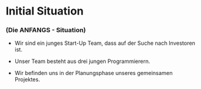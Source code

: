 # Initial Situation
### (Die ANFANGS - Situation)  

 

- Wir sind ein junges Start-Up Team, dass auf der Suche nach Investoren ist.  

 

- Unser Team besteht aus drei jungen Programmierern.  

 

- Wir befinden uns in der Planungsphase unseres gemeinsamen Projektes.  

 

  

 


